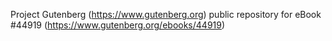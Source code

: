 Project Gutenberg (https://www.gutenberg.org) public repository for eBook #44919 (https://www.gutenberg.org/ebooks/44919)
